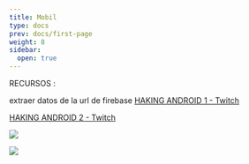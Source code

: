 ```yaml
---
title: Mobil
type: docs
prev: docs/first-page
weight: 8
sidebar:
  open: true
---
```


RECURSOS :

extraer datos de la url de firebase
[HAKING ANDROID 1 - Twitch](https://www.twitch.tv/s4vitaar/clip/BlatantSlickTofuDxCat-JPMX7M8STQvWHWM2)

[HAKING ANDROID 2 - Twitch](https://www.twitch.tv/s4vitaar/clip/LachrymoseDreamyWasabiHassaanChop-45uhvaBFvSHiErbj)

![](/images/red_team/mobil/20241030221441.png)

![](/images/red_team/mobil/20241030221410.png)
